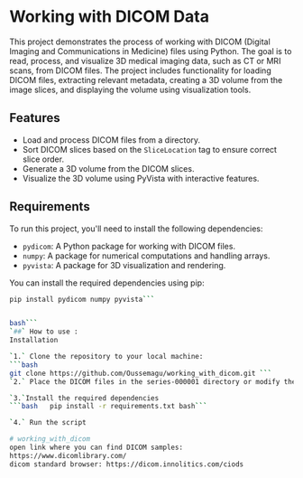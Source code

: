 # Working with DICOM Data

This project demonstrates the process of working with DICOM (Digital Imaging and Communications in Medicine) files using Python. The goal is to read, process, and visualize 3D medical imaging data, such as CT or MRI scans, from DICOM files. The project includes functionality for loading DICOM files, extracting relevant metadata, creating a 3D volume from the image slices, and displaying the volume using visualization tools.

## Features

- Load and process DICOM files from a directory.
- Sort DICOM slices based on the `SliceLocation` tag to ensure correct slice order.
- Generate a 3D volume from the DICOM slices.
- Visualize the 3D volume using PyVista with interactive features.

## Requirements

To run this project, you'll need to install the following dependencies:

- `pydicom`: A Python package for working with DICOM files.
- `numpy`: A package for numerical computations and handling arrays.
- `pyvista`: A package for 3D visualization and rendering.

You can install the required dependencies using pip:

```bash
pip install pydicom numpy pyvista```


bash```
`##` How to use :
Installation

`1.` Clone the repository to your local machine:
```bash 
git clone https://github.com/Oussemagu/working_with_dicom.git ```
`2.` Place the DICOM files in the series-000001 directory or modify the directory_name variable to match the directory containing your DICOM files.

`3.`Install the required dependencies
```bash   pip install -r requirements.txt bash```

`4.` Run the script

# working_with_dicom
open link where you can find DICOM samples:
https://www.dicomlibrary.com/
dicom standard browser: https://dicom.innolitics.com/ciods
